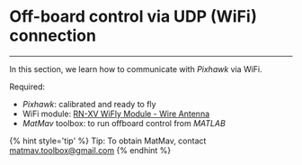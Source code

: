 # Off-board control via UDP (WiFi) connection



---
In this section, we learn how to communicate with *Pixhawk* via WiFi.

Required:
* *Pixhawk*: calibrated and ready to fly
* WiFi module: [RN-XV WiFly Module - Wire Antenna](https://www.sparkfun.com/products/10822)
* *MatMav* toolbox: to run offboard control from *MATLAB*

{% hint style='tip' %}
Tip: To obtain MatMav, contact matmav.toolbox@gmail.com 
{% endhint %}

